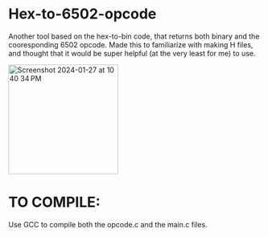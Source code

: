 # Hex-to-6502-opcode
Another tool based on the hex-to-bin code, that returns both binary and the cooresponding 6502 opcode. Made this to familiarize with making H files, and thought that it would be super helpful (at the very least for me) to use.

<img width="218" alt="Screenshot 2024-01-27 at 10 40 34 PM" src="https://github.com/ZachWi/Hex-to-6502-opcode/assets/140131456/c03320d8-d9e4-44fb-bcb7-9ccaafb3f022">



# TO COMPILE:
Use GCC to compile both the opcode.c and the main.c files.
